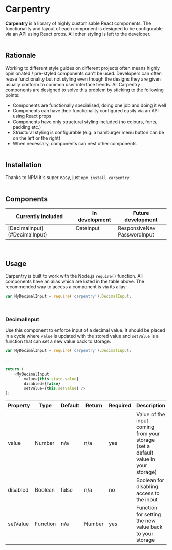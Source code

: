# Carpentry

**Carpentry** is a library of highly customisable React components. The
functionality and layout of each component is designed to be configurable
via an API using React props. All other styling is left to the developer.
<br><br>

## Rationale

Working to different style guides on different projects often means highly
opinionated / pre-styled components can't be used. Developers can often reuse
functionality but not styling even though the designs they are given usually
conform to common user interface trends. All Carpentry components are designed
to solve this problem by sticking to the following points:

+ Components are functionally specialised, doing one job and doing it well
+ Components can have their functionality configured easily via an API using
	React props
+ Components have only structural styling included (no colours, fonts, padding
	etc.)
+ Structural styling is configurable (e.g. a hamburger menu button can be on
	the left or the right)
+ When necessary, components can nest other components
<br><br>

## Installation

Thanks to NPM it's super easy, just `npm install carpentry`.
<br><br>

## Components

<table>
	<thead>
		<tr>
			<th>Currently included</th>
			<th>In development</th>
			<th>Future development</th>
		</tr>
	</thead>
	<tbody>
		<tr style="vertical-align:top">
			<td>[DecimalInput](#DecimalInput)</td>
			<td>DateInput</td>
			<td>ResponsiveNav
			<br>PasswordInput</td>
		</tr>
	</tbody>
</table>
<br>

## Usage

Carpentry is built to work with the Node.js `require()` function. All
components have an alias which are listed in the table above. The
recommended way to access a component is via its alias:

``` javascript
var MyDecimalInput = require('carpentry').DecimalInput;
```
<br>

### DecimalInput

Use this component to enforce input of a decimal value. It should be placed
in a cycle where `value` is updated with the stored value and `setValue` is
a function that can set a new value back to storage.

``` javascript
var MyDecimalInput = require('carpentry').DecimalInput;

...

return (
	<MyDecimalInput
		value={this.state.value}
		disabled={false}
		setValue={this.setValue} />
);
```

Property | Type | Default | Return | Required | Description
-|-|-|-|-|-
value | Number | n/a | n/a |  yes | Value of the input coming from your storage (set a default value in your storage)
disabled | Boolean | false | n/a |  no | Boolean for disabling access to the input
setValue | Function | n/a | Number |  yes | Function for setting the new value back to your storage
